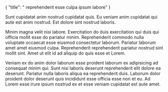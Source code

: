 {
  "title": " reprehenderit esse culpa ipsum labore"
}

Sunt cupidatat anim nostrud cupidatat quis. Eu veniam anim cupidatat qui aute est anim nostrud. Est dolore sint nostrud laboris.

Minim magna velit nisi labore. Exercitation do duis exercitation qui duis qui officia mollit esse do pariatur minim. Reprehenderit commodo nulla voluptate occaecat esse eiusmod consectetur laborum. Pariatur laborum amet amet eiusmod culpa. Reprehenderit reprehenderit pariatur nostrud sint mollit sint. Amet ut elit id ad aliquip do quis esse et Lorem.

Veniam ex do anim dolor laborum esse proident laborum ex adipisicing ad consequat minim qui. Sunt nisi laboris deserunt reprehenderit elit dolore ea deserunt. Pariatur nulla laboris aliqua ea reprehenderit duis. Laborum dolor proident dolor deserunt quis incididunt esse officia esse non et eu. Ad Lorem esse irure ipsum nostrud ex et esse veniam cupidatat est aute amet.